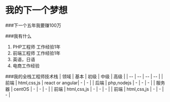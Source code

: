 # 我的下一个梦想

###下一个五年我要赚100万

###我有什么
1. PHP工程师 工作经验1年
2. 前端工程师 工作经验1年
3. 英语，日语
4. 电商工作经验

###我的全栈工程师技术栈
| 领域 | 基本 | 初级 | 中级 | 高级 |
| -- | -- | -- | -- |
| 前端 | html,css,js | react or angular| - | - |
| 后端 | php,nodejs | - | - | - |
| 服务器 | centOS | - | - | - |
| 前端 | html,css,js | - | - | - |
| 前端 | html,css,js | - | - | - |